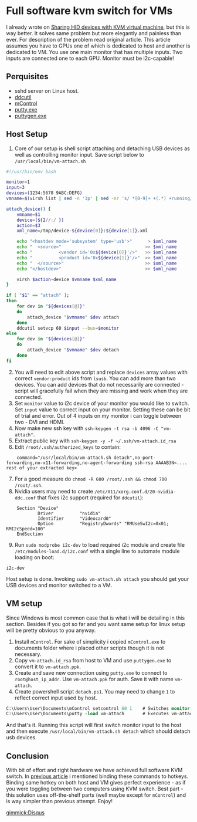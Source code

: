 ﻿# Full software kvm switch for VMs

I already wrote on [Sharing HID devices with KVM virtual machine](#!pages/kvm-hid.md), but this is way better. It solves same problem but more elegantly and painless than ever. For description of the problem read original article. This article assumes you have to GPUs one of which is dedicated to host and another is dedicated to VM. You use one main monitor that has multiple inputs. Two inputs are connected one to each GPU. Monitor must be i2c-capable!

## Perquisites

* sshd server on Linux host.
* [ddcutil](http://www.ddcutil.com/)
* [mControl](http://www.entechtaiwan.com/files/mc_setup.exe)
* [putty.exe](https://the.earth.li/~sgtatham/putty/latest/x86/putty.exe)
* [puttygen.exe](https://the.earth.li/~sgtatham/putty/latest/x86/puttygen.exe)

## Host Setup

1. Core of our setup is shell script attaching and detaching USB devices as well as controlling monitor input. Save script below to `/usr/local/bin/vm-attach.sh`

```bash
#!/usr/bin/env bash

monitor=1
input=3
devices=(1234:5678 9ABC:DEFG)
vmname=$(virsh list | sed -n '3p' | sed -nr 's/ *[0-9]+ +(.*) +running/\1/p')

attach_device() {
	vmname=$1
	device=(${2//:/ })
	action=$3
	xml_name=/tmp/device-${device[0]}:${device[1]}.xml

	echo "<hostdev mode='subsystem' type='usb'>"      > $xml_name
	echo "  <source>"                                >> $xml_name
	echo "          <vendor id='0x${device[0]}'/>"   >> $xml_name
	echo "          <product id='0x${device[1]}'/>"  >> $xml_name
	echo "  </source>"                               >> $xml_name
	echo "</hostdev>"                                >> $xml_name

	virsh $action-device $vmname $xml_name
}

if [ "$1" == "attach" ];
then
	for dev in "${devices[@]}"
	do
		attach_device "$vmname" $dev attach
	done
	ddcutil setvcp 60 $input --bus=$monitor
else
	for dev in "${devices[@]}"
	do
		attach_device "$vmname" $dev detach
	done
fi
```
2. You will need to edit above script and replace `devices` array values with correct `vendor:product` ids from `lsusb`. You can add more than two devices. You can add devices that do not necessarily are connected - script will gracefully fail when they are missing and work when they are connected.
3. Set `monitor` value to i2c device of your monitor you would like to switch. Set `input` value to correct input on your monitor. Setting these can be bit of trial and error. Out of 4 inputs on my monitor i can toggle between two - DVI and HDMI.
4. Now make new ssh key with `ssh-keygen -t rsa -b 4096 -C "vm-attach"`.
5. Extract public key with `ssh-keygen -y -f ~/.ssh/vm-attach.id_rsa`
6. Edit `/root/.ssh/authorized_keys` to contain:
```
    command="/usr/local/bin/vm-attach.sh detach",no-port-forwarding,no-x11-forwarding,no-agent-forwarding ssh-rsa AAAAB3N<.... rest of your extracted key>
```
7. For a good measure do `chmod -R 600 /root/.ssh && chmod 700 /root/.ssh`.
8. Nvidia users may need to create `/etc/X11/xorg.conf.d/20-nvidia-ddc.conf` that fixes i2c support (required for `ddcutil`):
```
	Section "Device"
			Driver          "nvidia"
			Identifier      "Videocard0"
			Option          "RegistryDwords" "RMUseSwI2c=0x01; RMI2cSpeed=100"
	EndSection
```
9. Run `sudo modprobe i2c-dev` to load required i2c module and create file `/etc/modules-load.d/i2c.conf` with a single line to automate module loading on boot:
```
i2c-dev
```

Host setup is done. Invoking `sudo vm-attach.sh attach` you should get your USB devices and monitor switched to a VM.

## VM setup

Since Windows is most common case that is what i will be detailing in this section. Besides if you got so far and you want same setup for linux setup will be pretty obvious to you anyway.

1. Install `mControl`. For sake of simplicity i copied `mControl.exe` to documents folder where i placed other scripts though it is not necessary.
2. Copy `vm-attach.id_rsa` from host to VM and use `puttygen.exe` to convert it to `vm-attach.ppk`.
3. Create and save new connection using `putty.exe` to connect to `root@host_ip_addr`. Use `vm-attach.ppk` for auth. Save it with name `vm-attach`.
4. Create powershell script `detach.ps1`. You may need to change `1` to reflect correct input used by host.
```ps
C:\Users\User\Documents\mControl setcontrol 60 1	# Switches monitor input to slot 1
C:\Users\User\Documents\putty -load vm-attach		# Executes vm-attach connection saved in putty
```

And that's it. Running this script will first switch monitor input to the host and then execute `/usr/local/bin/vm-attach.sh detach` which should detach usb devices.

## Conclusion

With bit of effort and right hardware we have achieved full software KVM switch. In [previous article](#!pages/kvm-hid.md) i mentioned binding these commands to hotkeys. Binding same hotkey on both host and VM gives perfect experience - as if you were toggling between two computers using KVM switch. Best part - this solution uses off-the-shelf parts (well maybe except for `mControl`) and is way simpler than previous attempt. Enjoy!

[gimmick:Disqus](tech-notebook)
